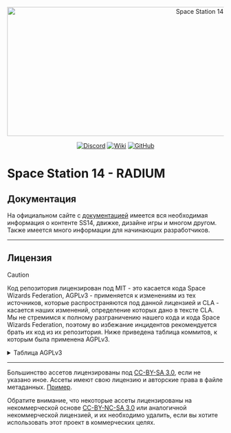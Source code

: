 <p align="center"> <img alt="Space Station 14" width="880" height="300" src="https://raw.githubusercontent.com/space-wizards/asset-dump/de329a7898bb716b9d5ba9a0cd07f38e61f1ed05/github-logo.svg" /></p>

<div class="header" align="center">

[![Discord](https://img.shields.io/discord/831352358520725506?label=Discord&logo=discord&logoColor=white)](https://discord.gg/H6bjbKPXfM)
[![Wiki](https://img.shields.io/badge/Wiki-SS14%20RADIUM-blue)](https://radium-station.space)
[![GitHub](https://img.shields.io/github/stars/Cybersun-Industries/space-station-14?style=social)](https://github.com/Cybersun-Industries/space-station-14)

</div>

# Space Station 14 - RADIUM

## Документация

На официальном сайте с [документацией](https://docs.spacestation14.io/) имеется вся необходимая информация о контенте SS14, движке, дизайне игры и многом другом. Также имеется много информации для начинающих разработчиков.

---

## Лицензия

>[!CAUTION]
> 
> Код репозитория лицензирован под MIT - это касается кода Space Wizards Federation, AGPLv3 - применяется к изменениям из тех источников, которые распространяются под данной лицензией  и CLA - касается наших изменений, определение которых дано в тексте CLA. Мы не стремимся к полному разграничению нашего кода и кода Space Wizards Federation, поэтому во избежание  инцидентов рекомендуется брать их код из их репозитория. Ниже приведена таблица коммитов, к которым была применена AGPLv3.

<details>
  <summary>Таблица AGPLv3</summary>
    
  | Название | Дата | Коммит | PR | Источник |
  | -------- | ---- | ------ | -- | -------- |
  | null | null | null | null | null |
  
</details>

---
Большинство ассетов лицензированы под [CC-BY-SA 3.0](https://creativecommons.org/licenses/by-sa/3.0/), если не указано иное. Ассеты имеют свою лицензию и авторские права в файле метаданных. [Пример](https://github.com/space-syndicate/space-station-14/blob/master/Resources/Textures/Objects/Tools/crowbar.rsi/meta.json).

Обратите внимание, что некоторые ассеты лицензированы на некоммерческой основе [CC-BY-NC-SA 3.0](https://creativecommons.org/licenses/by-nc-sa/3.0/) или аналогичной некоммерческой лицензией, и их необходимо удалить, если вы хотите использовать этот проект в коммерческих целях.
